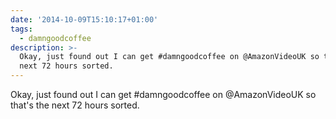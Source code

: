 ```yaml
---
date: '2014-10-09T15:10:17+01:00'
tags:
  - damngoodcoffee
description: >-
  Okay, just found out I can get #damngoodcoffee on @AmazonVideoUK so that's the
  next 72 hours sorted.
---
```

Okay, just found out I can get #damngoodcoffee on @AmazonVideoUK so that's the next 72 hours sorted.

